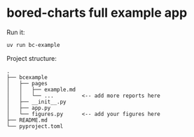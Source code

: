 # bored-charts full example app

Run it:

```bash
uv run bc-example
```

Project structure:

```
.
├── bcexample
│   ├── pages
│   │   ├── example.md
│   │   └── ...         <-- add more reports here
│   ├── __init__.py
│   ├── app.py
│   └── figures.py      <-- add your figures here
├── README.md
└── pyproject.toml
```
